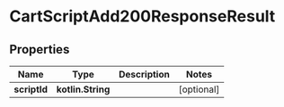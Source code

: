 
# CartScriptAdd200ResponseResult

## Properties
| Name | Type | Description | Notes |
| ------------ | ------------- | ------------- | ------------- |
| **scriptId** | **kotlin.String** |  |  [optional] |



